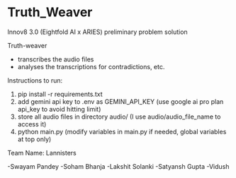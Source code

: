 # Truth_Weaver

Innov8 3.0 (Eightfold AI x ARIES) preliminary problem solution

Truth-weaver

- transcribes the audio files
- analyses the transcriptions for contradictions, etc.

Instructions to run:

1. pip install -r requirements.txt
2. add gemini api key to .env as GEMINI_API_KEY (use google ai pro plan api_key to avoid hitting limit)
3. store all audio files in directory audio/ (I use audio/audio_file_name to access it)
4. python main.py (modify variables in main.py if needed, global variables at top only)

Team Name: Lannisters

-Swayam Pandey
-Soham Bhanja
-Lakshit Solanki
-Satyansh Gupta
-Vidush

